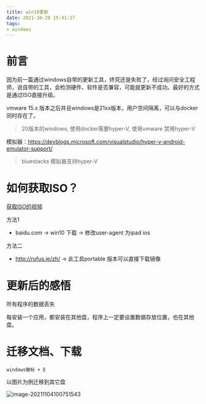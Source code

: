 ```yaml
---
title: win10更新
date: 2021-10-28 15:41:17
tags:
- windows
---
```




# 前言

因为前一篇通过windows自带的更新工具，终究还是失败了，经过询问安全工程师，说自带的工具，会检测硬件、软件是否兼容，可能就更新不成功。最好的方式是通过ISO直接升级。

vmware 15.x 版本之后并且windows是21xx版本，用户空间隔离，可以与docker同时存在了。

> 20版本的windows, 使用docker需要hyper-V, 使用vmware 禁用hyper-V

模拟器：https://devblogs.microsoft.com/visualstudio/hyper-v-android-emulator-support/

> bluestacks 模拟器支持hyper-V

<!--more-->
# 如何获取ISO？

[获取ISO的视频](https://www.youtube.com/watch?v=-linHCoAE5w)



方法1

- baidu.com -> win10 下载 -> 修改user-agent 为ipad ios

方法二

- http://rufus.ie/zh/ -> 此工具portable 版本可以直接下载镜像



# 更新后的感悟

所有程序的数据丢失

每安装一个应用，都安装在其他盘，程序上一定要设置数据存放位置，也在其他盘。



# 迁移文档、下载

`windows徽标 + E`

以图片为例迁移到其它盘

![image-20211104100751543](http://myapp.img.mykernel.cn/image-20211104100751543.png)

